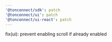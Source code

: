 ```yaml
---
'@tonconnect/sdk': patch
'@tonconnect/ui': patch
'@tonconnect/ui-react': patch
---
```


fix(ui): prevent enabling scroll if already enabled
